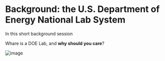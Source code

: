 # Background: the U.S. Department of Energy National Lab System

In this short background session

Whare is a DOE Lab, and **why should you care**?

![image](https://github.com/user-attachments/assets/eae48eeb-8c9f-4e23-b053-8ac189303826)
